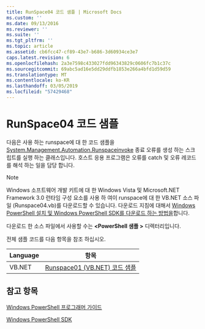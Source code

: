 ```yaml
---
title: RunSpace04 코드 샘플 | Microsoft Docs
ms.custom: ''
ms.date: 09/13/2016
ms.reviewer: ''
ms.suite: ''
ms.tgt_pltfrm: ''
ms.topic: article
ms.assetid: cb6fcc47-cf89-43e7-b686-3d60934ce3e7
caps.latest.revision: 6
ms.openlocfilehash: 2a3e7598c433027fdd96343829c0606fc7b1c37c
ms.sourcegitcommit: 69abc5ad16e5dd29ddfb1853e266a4bfd1d59d59
ms.translationtype: MT
ms.contentlocale: ko-KR
ms.lasthandoff: 03/05/2019
ms.locfileid: "57429468"
---
```

# <a name="runspace04-code-samples"></a>RunSpace04 코드 샘플

다음은 사용 하는 runspace에 대 한 코드 샘플을 [System.Management.Automation.Runspaceinvoke](/dotnet/api/System.Management.Automation.RunspaceInvoke) 종료 오류를 생성 하는 스크립트를 실행 하는 클래스입니다. 호스트 응용 프로그램은 오류를 catch 및 오류 레코드를 해석 하는 일을 담당 합니다.

> [!NOTE]
> Windows 소프트웨어 개발 키트에 대 한 Windows Vista 및 Microsoft.NET Framework 3.0 런타임 구성 요소를 사용 하 여이 runspace에 대 한 VB.NET 소스 파일 (Runspace04.vb)를 다운로드할 수 있습니다. 다운로드 지침에 대해서 [Windows PowerShell 설치 및 Windows PowerShell SDK를 다운로드 하는 방법을](/powershell/developer/installing-the-windows-powershell-sdk)합니다.
>
> 다운로드 한 소스 파일에서 사용할 수는  **\<PowerShell 샘플 >** 디렉터리입니다.

전체 샘플 코드를 다음 항목을 참조 하십시오.

|Language|항목|
|--------------|-----------|
|VB.NET|[Runspace01 (VB.NET) 코드 샘플](./runspace01-vb-net-code-sample.md)|

## <a name="see-also"></a>참고 항목

[Windows PowerShell 프로그래머 가이드](./windows-powershell-programmer-s-guide.md)

[Windows PowerShell SDK](../windows-powershell-reference.md)